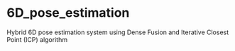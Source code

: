 # 6D_pose_estimation
Hybrid 6D pose estimation system using Dense Fusion and Iterative Closest Point (ICP) algorithm
